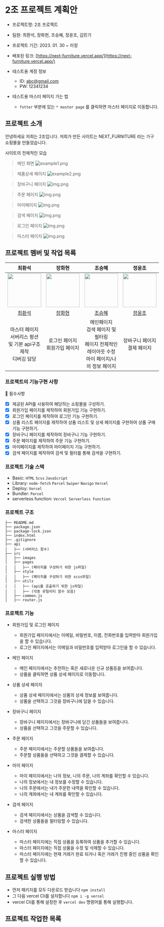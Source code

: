 # 2조 프로젝트 계획안

- 프로젝트명: 2조 프로젝트
- 팀원: 최환석, 장화현, 조승혜, 정윤조, 김민기
- 프로젝트 기간: 2023. 01. 30 ~ 미정
- 배포된 링크: [https://next-furniture.vercel.app/](https://next-furniture.vercel.app/)

- 테스트용 계정 정보
  - ID: abc@gmail.com
  - PW: 12341234

- 테스트용 마스터 페이지 가는 법
  - `fotter`  부분에 있는 `* master page` 를 클릭하면 마스터 페이지로 이동합니다.

## 프로젝트 소개

안녕하세요 저희는 2조입니다. 저희가 만든 사이트는 NEXT_FURNITURE 라는 가구 쇼핑몰을 만들었습니다.

사이트의 전체적인 모습
> 메인 화면
> ![example1.png](example/example1.png)

> 제품상세 페이지
> ![example2.png](example/example2.png)

> 장바구니 페이지
> ![img.png](example/example3.png)

> 주문 페이지
> ![img.png](example/example4.png)

> 마이페이지
> ![img.png](example/example5.png)

> 검색 페이지
> ![img.png](example/example6.png)

> 로그인 페이지
> ![img.png](example/example7.png)

> 마스터 페이지
> ![img.png](example/example8.png)
## 프로젝트 멤버 및 작업 목록

|                                    최환석                                     |                                    장화현                                     |                                     조승혜                                     |                                    정윤조                                     |                                     김민기                                     |
|:--------------------------------------------------------------------------:|:--------------------------------------------------------------------------:|:---------------------------------------------------------------------------:|:--------------------------------------------------------------------------:|:---------------------------------------------------------------------------:|
| <img src="https://avatars.githubusercontent.com/u/97926993?v=4" width=110> | <img src="https://avatars.githubusercontent.com/u/74212632?v=4" width=110> | <img src="https://avatars.githubusercontent.com/u/112364408?v=4" width=110> | <img src="https://avatars.githubusercontent.com/u/89414343?v=4" width=110> | <img src="https://avatars.githubusercontent.com/u/120410962?v=4" width=110> |
|                    [최환석](https://github.com/BeeMOre32)                     |                   [장화현](https://github.com/janghwahyun/)                   |                     [조승혜](https://github.com/tmdgp0212)                     |                     [정윤조](https://github.com/jyj1111)                      |                     [김민기](https://github.com/minki-dev)                     |
|              마스터 페이지 <br/> 서버리스 펑션 및 기본 api구조 제작 <br/> 디버깅 담당              |        로그인 페이지  </br> 회원가입  페이지                              |               메인페이지 <br/> 검색 페이지 및 필터링 <br/> 페이지 전체적인 레이아웃 수정 <br/> 마이 페이지/나의 정보 페이지               |                           장바구니 페이지 <br/> 결제 페이지                            |                            마이 페이지/나의 주문 페이지 <br/>마이 페이지/나의 계좌 페이지                           |

### 프로젝트의 기능구현 사항

📌 필수사항

- [x] 제공된 API를 사용하여 해당하는 쇼핑몰을 구성하기.
- [x] 회원가입 페이지를 제작하여 회원가입 기능 구현하기.
- [x] 로그인 페이지를 제작하여 로그인 기능 구현하기.
- [x] 상품 리스트 페이지를 제작하여 상품 리스트 및 상세 페이지를 구현하여 상품 구매 기능 구현하기.
- [x] 장바구니 페이지를 제작하여 장바구니 기능 구현하기.
- [x] 주문 페이지를 제작하여 주문 기능 구현하기.
- [x] 마이페이지를 제작하여 마이페이지 기능 구현하기.
- [x] 검색 페이지를 제작하여 검색 및 필터를 통해 검색을 구현하기.

### 프로젝트 기술 스택

- Basic: `HTML` `Scss` `JavaScript`
- Library: `node-fetch` `Parcel` `Swiper` `Navigo` `Vercel`
- Deploy: `Vercel`
- Bundler: `Parcel`
- serverless function: `Vercel Serverless Function`

### 프로젝트 구조

```
├── README.md
├── package.json
├── package-lock.json
├── index.html
├── .gitignore
├── api
│   ├── (서버리스 함수)
├── src
│   ├── images
│   ├── pages
│   │   ├── (페이지를 구성하기 위한 js파일)
│   ├── style
│   │   ├── (페이지를 구성하기 위한 scss파일)
│   ├── utils
│   │   ├── (api를 호출하기 위한 js파일)
│   │   ├── (각종 유틸리티 함수 모음)
│   ├── common.js
│   ├── router.js
```

### 프로젝트 기능

- 회원가입 및 로그인 페이지
  - 회원가입 페이지에서는 이메일, 비밀번호, 이름, 전화번호를 입력받아 회원가입을 할 수 있습니다.
  - 로그인 페이지에서는 이메일과 비밀번호를 입력받아 로그인을 할 수 있습니다.

- 메인 페이지
  - 메인 페이지에서는 추천하는 혹은 새로나온 신규 상품등을 보여줍니다.
  - 상품을 클릭하면 상품 상세 페이지로 이동합니다.

- 상품 상세 페이지
  - 상품 상세 페이지에서는 상품의 상세 정보를 보여줍니다.
  - 상품을 선택하고 그것을 장바구니에 담을 수 있습니다.

- 장바구니 페이지
  - 장바구니 페이지에서는 장바구니에 담긴 상품들을 보여줍니다.
  - 상품을 선택하고 그것을 주문할 수 있습니다.

- 주문 페이지
    - 주문 페이지에서는 주문할 상품들을 보여줍니다.
    - 주문할 상품들을 선택하고 그것을 결제할 수 있습니다.

- 마이 페이지
  - 마이 페이지에서는 나의 정보, 나의 주문, 나의 계좌를 확인할 수 있습니다.
  - 나의 정보에서는 내 정보를 수정할 수 있습니다.
  - 나의 주문에서는 내가 주문한 내역을 확인할 수 있습니다.
  - 나의 계좌에서는 내 계좌를 확인할 수 있습니다.

- 검색 페이지
  - 검색 페이지에서는 상품을 검색할 수 있습니다.
  - 검색한 상품들을 필터링할 수 있습니다.

- 마스터 페이지
  - 마스터 페이지에는 직접 상품을 등록하여 상품을 추가할 수 있습니다.
  - 마스터 페이지에는 직접 상품을 수정 및 삭제할 수 있습니다.
  - 마스터 페이지에는 현재 거래가 완료 되거나 혹은 거래가 진행 중인 상품을 확인 할 수 있습니다.

## 프로젝트 실행 방법

- 먼저 패키지를 모두 다운로드 받습니다 `npm install`
- 그 다음 vercel Cli를 설치합니다 `npm i -g vercel`
- vercel Cli를 통해 설정한 후 `vercel dev` 명령어를 통해 실행합니다.

## 프로젝트 작업한 목록
